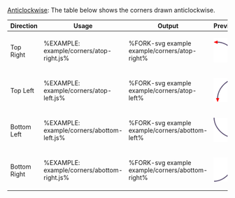 
[Anticlockwise](t): The table below shows the corners drawn anticlockwise.

<table>
 <thead>
  <tr>
   <th>Direction</th>
   <th>Usage</th>
   <th>Output</th>
   <th>Preview</th>
  </tr>
 </thead>
 <tbody>
  <tr>
   <td>Top Right</td>
   <td>

%EXAMPLE: example/corners/atop-right.js%
  </td>
   <td>

%FORK-svg example example/corners/atop-right%
  </td>
   <td>

![anticlockwise top-right](images/corners/atop-right.svg)
</td>
  </tr>
  <tr>
   <td>Top Left</td>
   <td>

%EXAMPLE: example/corners/atop-left.js%
   </td>
   <td>

%FORK-svg example example/corners/atop-left%
</td>
   <td>

![anticlockwise top-left](images/corners/atop-left.svg)
</td>
  </tr>
  <tr>
   <td>Bottom Left</td>
   <td>

%EXAMPLE: example/corners/abottom-left.js%
   </td>
   <td>

%FORK-svg example example/corners/abottom-left%
</td>
   <td>

![anticlockwise bottom-left](images/corners/abottom-left.svg)
</td>
  </tr>
  <tr>
   <td>Bottom Right</td>
   <td>

%EXAMPLE: example/corners/abottom-right.js%
   </td>
   <td>

%FORK-svg example example/corners/abottom-right%
  </td>
   <td>

![anticlockwise bottom-right](images/corners/abottom-right.svg)
</td>
  </tr>
 </tbody>
</table>
